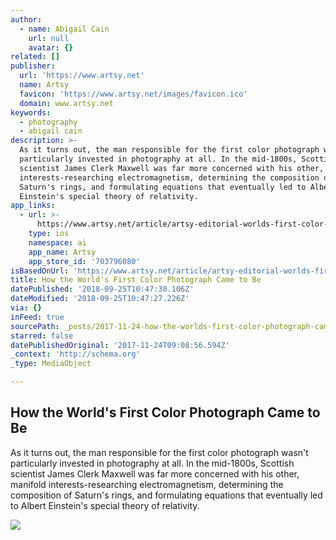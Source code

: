 ```yaml
---
author:
  - name: Abigail Cain
    url: null
    avatar: {}
related: []
publisher:
  url: 'https://www.artsy.net'
  name: Artsy
  favicon: 'https://www.artsy.net/images/favicon.ico'
  domain: www.artsy.net
keywords:
  - photography
  - abigail cain
description: >-
  As it turns out, the man responsible for the first color photograph wasn't
  particularly invested in photography at all. In the mid-1800s, Scottish
  scientist James Clerk Maxwell was far more concerned with his other, manifold
  interests-researching electromagnetism, determining the composition of
  Saturn's rings, and formulating equations that eventually led to Albert
  Einstein's special theory of relativity.
app_links:
  - url: >-
      https://www.artsy.net/article/artsy-editorial-worlds-first-color-photograph
    type: ios
    namespace: ai
    app_name: Artsy
    app_store_id: '703796080'
isBasedOnUrl: 'https://www.artsy.net/article/artsy-editorial-worlds-first-color-photograph'
title: How the World's First Color Photograph Came to Be
datePublished: '2018-09-25T10:47:30.106Z'
dateModified: '2018-09-25T10:47:27.226Z'
via: {}
inFeed: true
sourcePath: _posts/2017-11-24-how-the-worlds-first-color-photograph-came-to-be.md
starred: false
datePublishedOriginal: '2017-11-24T09:08:56.594Z'
_context: 'http://schema.org'
_type: MediaObject

---
```

<article style=""><h1>How the World's First Color Photograph Came to Be</h1><p>As it turns out, the man responsible for the first color photograph wasn't particularly invested in photography at all. In the mid-1800s, Scottish scientist James Clerk Maxwell was far more concerned with his other, manifold interests-researching electromagnetism, determining the composition of Saturn's rings, and formulating equations that eventually led to Albert Einstein's special theory of relativity.</p><img src="https://artsy-media-uploads.s3.amazonaws.com/B0J_nwxQPWZ0_CXwdnRrRQ%2Fsocial+color+photo.jpg" /></article>
